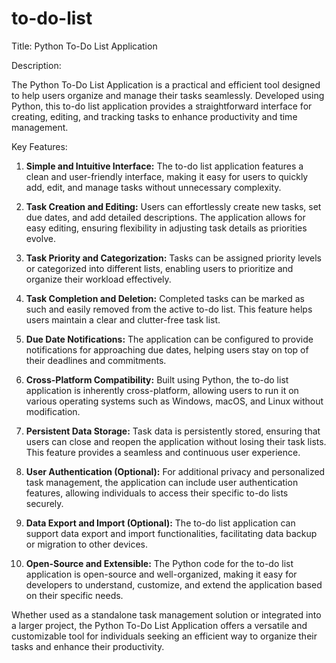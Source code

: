 # to-do-list
Title: Python To-Do List Application

Description:

The Python To-Do List Application is a practical and efficient tool designed to help users organize and manage their tasks seamlessly. Developed using Python, this to-do list application provides a straightforward interface for creating, editing, and tracking tasks to enhance productivity and time management.

Key Features:

1. **Simple and Intuitive Interface:** The to-do list application features a clean and user-friendly interface, making it easy for users to quickly add, edit, and manage tasks without unnecessary complexity.

2. **Task Creation and Editing:** Users can effortlessly create new tasks, set due dates, and add detailed descriptions. The application allows for easy editing, ensuring flexibility in adjusting task details as priorities evolve.

3. **Task Priority and Categorization:** Tasks can be assigned priority levels or categorized into different lists, enabling users to prioritize and organize their workload effectively.

4. **Task Completion and Deletion:** Completed tasks can be marked as such and easily removed from the active to-do list. This feature helps users maintain a clear and clutter-free task list.

5. **Due Date Notifications:** The application can be configured to provide notifications for approaching due dates, helping users stay on top of their deadlines and commitments.

6. **Cross-Platform Compatibility:** Built using Python, the to-do list application is inherently cross-platform, allowing users to run it on various operating systems such as Windows, macOS, and Linux without modification.

7. **Persistent Data Storage:** Task data is persistently stored, ensuring that users can close and reopen the application without losing their task lists. This feature provides a seamless and continuous user experience.

8. **User Authentication (Optional):** For additional privacy and personalized task management, the application can include user authentication features, allowing individuals to access their specific to-do lists securely.

9. **Data Export and Import (Optional):** The to-do list application can support data export and import functionalities, facilitating data backup or migration to other devices.

10. **Open-Source and Extensible:** The Python code for the to-do list application is open-source and well-organized, making it easy for developers to understand, customize, and extend the application based on their specific needs.

Whether used as a standalone task management solution or integrated into a larger project, the Python To-Do List Application offers a versatile and customizable tool for individuals seeking an efficient way to organize their tasks and enhance their productivity.
